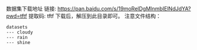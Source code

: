 数据集下载地址 链接: https://pan.baidu.com/s/19moRelDgMlnmbIElNdJdYA?pwd=tftf 提取码: tftf 
下载后，解压到此目录即可。
注意文件结构：
```
datasets
--- cloudy
--- rain
--- shine
```
